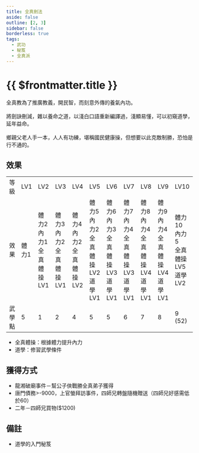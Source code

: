 ```yaml
---
title: 全真劍法
aside: false
outline: [2, 3]
sidebar: false
borderless: true
tags:
  - 武功
  - 秘笈
  - 全真派
---
```


# {{ $frontmatter.title }}

<BookItemIcon :size="`medium`" :needLink="false" :no="7002"></BookItemIcon>

全真教為了推廣教義，開民智，而刻意外傳的養氣內功。
<br><br>
將劍訣刪減，雜以養命之道，以淺白口語重新編譯過，淺顯易懂，可以初窺道學，延年益命。
<br><br>
鄉親父老人手一本，人人有功練，堪稱國民健康操，但想要以此克敵制勝，恐怕是行不通的。
<br clear="all" />

## 效果

<table>
    <tr>
        <td>等級</td>
        <td>LV1</td>
        <td>LV2</td>
        <td>LV3</td>
        <td>LV4</td>
        <td>LV5</td>
        <td>LV6</td>
        <td>LV7</td>
        <td>LV8</td>
        <td>LV9</td>
        <td>LV10</td>
    </tr>
    <tr>
        <td>效果</td>
        <td>體力1</td>
        <td>體力2<br>內力1<br>全真體操LV1</td>
        <td>體力3<br>內力2<br>全真體操LV1</td>
        <td>體力4<br>內力2<br>全真體操LV2</td>
        <td>體力5<br>內力2<br>全真體操LV2<br>道學LV1</td>
        <td>體力6<br>內力3<br>全真體操LV3<br>道學LV1</td>
        <td>體力7<br>內力4<br>全真體操LV3<br>道學LV1</td>
        <td>體力8<br>內力4<br>全真體操LV4<br>道學LV1</td>
        <td>體力9<br>內力4<br>全真體操LV4<br>道學LV1</td>
        <td>體力10<br>內力5<br>全真體操LV5<br>道學LV2</td>
    </tr>
    <tr>
        <td>武學點</td>
        <td>5</td>
        <td>1</td>
        <td>2</td>
        <td>4</td>
        <td>5</td>
        <td>5</td>
        <td>6</td>
        <td>7</td>
        <td>8</td>
        <td>9 (52)</td>
    </tr>
</table>

- 全真體操：根據體力提升內力
- 道學：修習武學條件

## 獲得方式

- 龍湘破廟事件－幫公子俠戰勝全真弟子獲得
- 唐門債務>-9000，上官螢拜訪事件，四師兄轉盤隨機贈送（四師兄好感需低於60）
- 二年－四師兄買物($1200)

## 備註

- 道學的入門秘笈